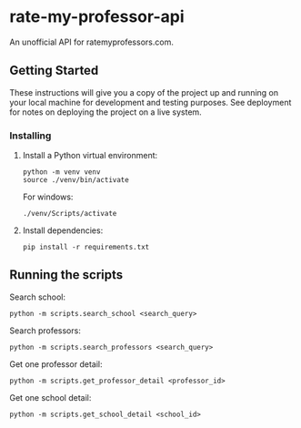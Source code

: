 # rate-my-professor-api

An unofficial API for ratemyprofessors.com.

## Getting Started

These instructions will give you a copy of the project up and running on
your local machine for development and testing purposes. See deployment
for notes on deploying the project on a live system.

### Installing

1. Install a Python virtual environment:

   ```
   python -m venv venv
   source ./venv/bin/activate
   ```
   For windows:
   ```
   ./venv/Scripts/activate
   ```

2. Install dependencies:
   ```
   pip install -r requirements.txt
   ```

## Running the scripts

Search school:

```
python -m scripts.search_school <search_query>
```

Search professors:

```
python -m scripts.search_professors <search_query>
```

Get one professor detail:

```
python -m scripts.get_professor_detail <professor_id>
```

Get one school detail:

```
python -m scripts.get_school_detail <school_id>
```
